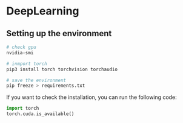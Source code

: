 # DeepLearning


## Setting up the environment

```bash
# check gpu
nvidia-smi

# inmport torch
pip3 install torch torchvision torchaudio

# save the environment
pip freeze > requirements.txt
``` 

If you want to check the installation, you can run the following code:

```python
import torch
torch.cuda.is_available()
```

